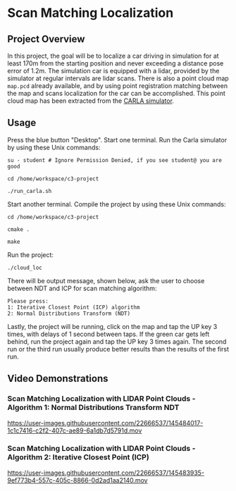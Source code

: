 # Scan Matching Localization

  
## Project Overview
In this project,  the goal will be to localize a car driving in simulation for at least 170m from the starting position and never exceeding a distance pose error of 1.2m. The simulation car is equipped with a lidar, provided by the simulator at regular intervals are lidar scans. There is also a point cloud map  `map.pcd`  already available, and by using point registration matching between the map and scans localization for the car can be accomplished. This point cloud map has been extracted from the  [CARLA simulator](https://carla.org/).


  

## Usage

  

Press the blue button "Desktop". Start one terminal. Run the Carla simulator by using these Unix commands:

  

```
su - student # Ignore Permission Denied, if you see student@ you are good

cd /home/workspace/c3-project

./run_carla.sh
```

  

Start another terminal. Compile the project by using these Unix commands:

  

```
cd /home/workspace/c3-project

cmake .

make
```


Run the project:
```
./cloud_loc
```
There will be output message, shown below, ask the user to choose between NDT and ICP for scan matching algorithm:

```
Please press:
1: Iterative Closest Point (ICP) algorithm 
2: Normal Distributions Transform (NDT)
```

Lastly, the project will be running, click on the map and tap the UP key 3 times, with delays of 1 second between taps. If the green car gets left behind, run the project again and tap the UP key 3 times again. The second run or the third run usually produce better results than the results of the first run.


## Video Demonstrations
  

### Scan Matching Localization with LIDAR Point Clouds - Algorithm 1: Normal Distributions Transform NDT

https://user-images.githubusercontent.com/22666537/145484017-1c1c7416-c2f2-407c-ae89-6a1db7d5791d.mov


  

### Scan Matching Localization with LIDAR Point Clouds - Algorithm 2: Iterative Closest Point (ICP)

https://user-images.githubusercontent.com/22666537/145483935-9ef773b4-557c-405c-8866-0d2ad1aa2140.mov


